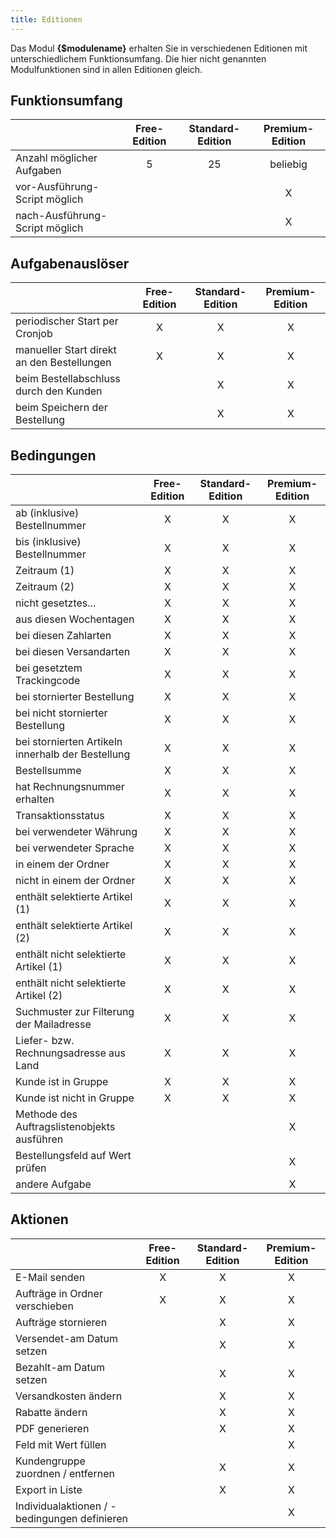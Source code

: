 ```yaml
---
title: Editionen
---
```


Das Modul **{$modulename}** erhalten Sie in verschiedenen Editionen mit unterschiedlichem Funktionsumfang. Die hier nicht genannten Modulfunktionen sind in allen Editionen gleich.

## Funktionsumfang

|                                   | Free-Edition	| Standard-Edition	| Premium-Edition	|
|-----------------------------------|:-------------:|:-----------------:|:-----------------:|
| Anzahl möglicher Aufgaben         | 5				| 25				| beliebig			|
| vor-Ausführung-Script möglich     |               |                   | X                 |
| nach-Ausführung-Script möglich    |               |                   | X                 |

## Aufgabenauslöser

|                                               | Free-Edition  | Standard-Edition  | Premium-Edition   |
|-----------------------------------------------|:-------------:|:-----------------:|:-----------------:|
| periodischer Start per Cronjob                | X             | X                 | X                 |
| manueller Start direkt an den Bestellungen    | X             | X                 | X                 |
| beim Bestellabschluss durch den Kunden        |               | X                 | X                 |
| beim Speichern der Bestellung                 |               | X                 | X                 |

## Bedingungen

|           										| Free-Edition	| Standard-Edition	| Premium-Edition	|
|---------------------------------------------------|:-------------:|:-----------------:|:-----------------:|
| ab (inklusive) Bestellnummer						| X				| X					| X					|
| bis (inklusive) Bestellnummer						| X				| X					| X					|
| Zeitraum (1)										| X				| X					| X					|
| Zeitraum (2)										| X				| X					| X					|
| nicht gesetztes...								| X				| X					| X					|
| aus diesen Wochentagen							| X				| X					| X					|
| bei diesen Zahlarten								| X				| X					| X					|
| bei diesen Versandarten							| X				| X					| X					|
| bei gesetztem Trackingcode						| X				| X					| X					|
| bei stornierter Bestellung						| X				| X					| X					|
| bei nicht stornierter Bestellung					| X				| X					| X					|
| bei stornierten Artikeln innerhalb der Bestellung	| X				| X					| X					|
| Bestellsumme										| X				| X					| X					|
| hat Rechnungsnummer erhalten						| X				| X					| X					|
| Transaktionsstatus								| X				| X					| X					|
| bei verwendeter Währung							| X				| X					| X					|
| bei verwendeter Sprache							| X				| X					| X					|
| in einem der Ordner								| X				| X					| X					|
| nicht in einem der Ordner							| X				| X					| X					|
| enthält selektierte Artikel (1)					| X				| X					| X					|
| enthält selektierte Artikel (2)					| X				| X					| X					|
| enthält nicht selektierte Artikel (1)				| X				| X					| X					|
| enthält nicht selektierte Artikel (2)				| X				| X					| X					|
| Suchmuster zur Filterung der Mailadresse			| X				| X					| X					|
| Liefer- bzw. Rechnungsadresse aus Land			| X				| X					| X					|
| Kunde ist in Gruppe								| X				| X					| X					|
| Kunde ist nicht in Gruppe							| X				| X					| X					|
| Methode des Auftragslistenobjekts ausführen		|				|					| X					|
| Bestellungsfeld auf Wert prüfen					|				|					| X					|
| andere Aufgabe									|				|					| X					|

## Aktionen

|       										| Free-Edition	| Standard-Edition	| Premium-Edition	|
|-----------------------------------------------|:-------------:|:-----------------:|:-----------------:|
| E-Mail senden									| X				| X					| X					|
| Aufträge in Ordner verschieben				| X				| X					| X					|
| Aufträge stornieren							|				| X					| X					|
| Versendet-am Datum setzen						|				| X					| X					|
| Bezahlt-am Datum setzen						|				| X					| X					|
| Versandkosten ändern							|				| X					| X					|
| Rabatte ändern								|				| X					| X					|
| PDF generieren								|				| X					| X					|
| Feld mit Wert füllen							|				| 					| X					|
| Kundengruppe zuordnen / entfernen				|				| X					| X					|
| Export in Liste								|				| X					| X					|
| Individualaktionen / -bedingungen definieren	|				| 					| X					|
